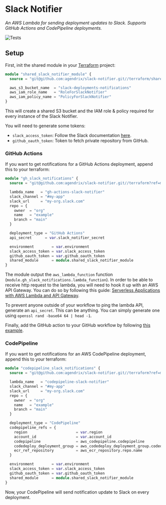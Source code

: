 # Slack Notifier

_An AWS Lambda for sending deployment updates to Slack._
_Supports GitHub Actions and CodePipeline deployments._

![Tests](https://github.com/agendrix/slack-notifier/workflows/Tests/badge.svg?branch=main)

## Setup

First, init the shared module in your [Terraform](https://www.terraform.io/) project:

```terraform
module "shared_slack_notifier_module" {
  source = "git@github.com:agendrix/slack-notifier.git//terraform/shared?ref=main"

  aws_s3_bucket_name  = "slack-deployments-notifications"
  aws_iam_role_name   = "RoleForSlackNotifier"
  aws_iam_policy_name = "PolicyForSlackNotifier"
}
```

This will create a shared S3 bucket and the IAM role & policy required for every instance of the Slack Notifier.

You will need to generate some tokens:

- `slack_access_token`: Follow the Slack documentation [here](https://api.slack.com/authentication/token-types).
- `github_oauth_token`: Token to fetch private repository from GitHub.

### GitHub Actions

If you want to get notifications for a GitHub Actions deployment, append this to your terraform:

```terraform
module "gh_slack_notifications" {
  source = "git@github.com:agendrix/slack-notifier.git//terraform?ref=main"

  lambda_name   = "gh-actions-slack-notifier"
  slack_channel = "#my-app"
  slack_url     = "my-org.slack.com"
  repo = {
    owner  = "org"
    name   = "example"
    branch = "main"
  }

  deployment_type = "GitHub Actions"
  api_secret      = var.slack_notifier_secret

  environment        = var.environment
  slack_access_token = var.slack_access_token
  github_oauth_token = var.github_oauth_token
  shared_module      = module.shared_slack_notifier_module
}
```

The module output the `aws_lambda_function` function (`module.gh_slack_notifications.lambda_function`).
In order to be able to receive http request to the lambda, you will need to hook it up with an AWS API Gateway.
You can do so by following this guide: [Serverless Applications with AWS Lambda and API Gateway](https://learn.hashicorp.com/tutorials/terraform/lambda-api-gateway).

To prevent anyone outside of your workflow to ping the lambda API, generate an `api_secret`.
This can be anything. You can simply generate one using `openssl rand -base64 64 | head -1`.

Finally, add the GitHub action to your GitHub workflow by following [this example](./ping-slack/README.md).

### CodePipeline

If you want to get notifications for an AWS CodePipeline deployment, append this to your terraform:

```terraform
module "codepipeline_slack_notifications" {
  source = "git@github.com:agendrix/slack-notifier.git//terraform?ref=main"

  lambda_name   = "codepipeline-slack-notifier"
  slack_channel = "#my-app"
  slack_url     = "my-org.slack.com"
  repo = {
    owner  = "org"
    name   = "example"
    branch = "main"
  }

  deployment_type = "CodePipeline"
  codepipeline_refs = {
    region                      = var.region
    account_id                  = var.account_id
    codepipeline                = aws_codepipeline.codepipeline
    codedeploy_deployment_group = aws_codedeploy_deployment_group.codedeploy_deployment_group
    ecr_ref_repository          = aws_ecr_repository.repo.name
  }

  environment        = var.environment
  slack_access_token = var.slack_access_token
  github_oauth_token = var.github_oauth_token
  shared_module      = module.shared_slack_notifier_module
}
```

Now, your CodePipeline will send notification update to Slack on every deployment.
